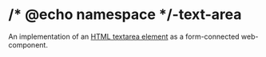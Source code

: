 # /* @echo namespace */-text-area
An implementation of an [HTML textarea element](https://developer.mozilla.org/en-US/docs/Web/HTML/Element/textarea) as a form-connected web-component.